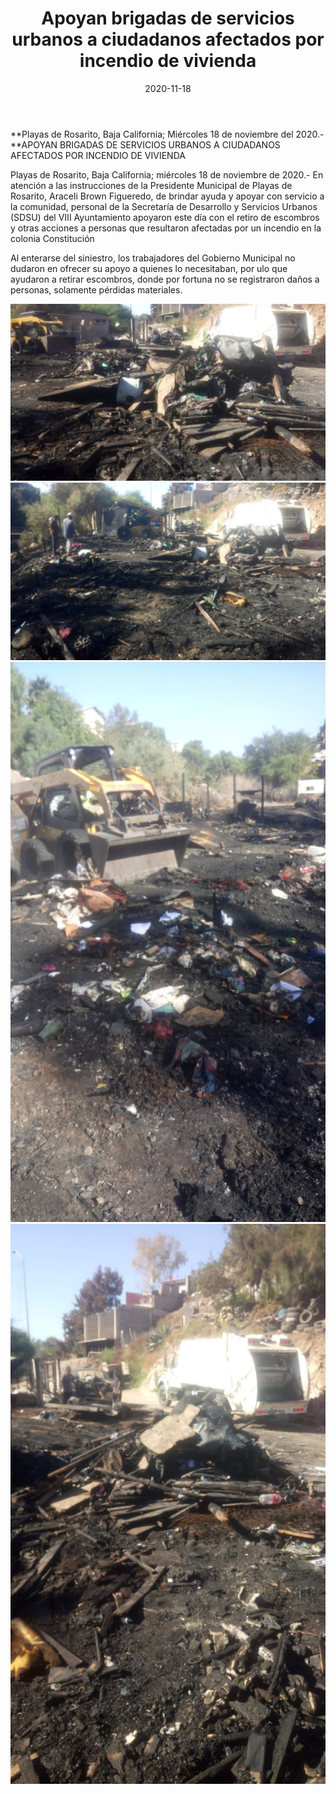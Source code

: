 ﻿---
layout: blog
title:  "Apoyan brigadas de servicios urbanos a ciudadanos afectados por incendio de vivienda"
date:   2020-11-18
categories: rosarito
permalink: /:categories/:title:output_ext
image: /img/cnr/apoyan-brigadas-de-servicios-urbanos-a-ciudadanos-afectados-por-incendio-de-vivienda.jpg
autor: 
---


**Playas de Rosarito, Baja California;  Miércoles 18 de noviembre del 2020.-**APOYAN BRIGADAS DE SERVICIOS URBANOS A CIUDADANOS AFECTADOS POR INCENDIO DE VIVIENDA


Playas de Rosarito, Baja California; miércoles 18 de noviembre de 2020.- En atención a las instrucciones de la Presidente Municipal de Playas de Rosarito, Araceli Brown Figueredo, de brindar ayuda y apoyar con servicio a la comunidad, personal de la Secretaría de Desarrollo y Servicios Urbanos (SDSU) del VIII Ayuntamiento apoyaron este día con el retiro de escombros y otras acciones a personas que resultaron afectadas por un incendio en la colonia Constitución


Al enterarse del siniestro, los trabajadores del Gobierno Municipal no dudaron en ofrecer su apoyo a quienes lo necesitaban, por ulo que ayudaron a retirar escombros, donde por fortuna no se registraron daños a personas, solamente pérdidas materiales.

<div id="carouselExampleSlidesOnly" class="carousel slide" data-ride="carousel">
  <div class="carousel-inner">
    <div class="carousel-item active">
       <img class="d-block w-100" src="/img/cnr/apoyan-brigadas-de-servicios-urbanos-a-ciudadanos-afectados-por-incendio-de-vivienda.jpg" loading="lazy"  alt="Apoyan brigadas de servicios urbanos a ciudadanos afectados por incendio de vivienda">
    </div>
    <div class="carousel-item">
       <img class="d-block w-100" src="/img/cnr/apoyan-brigadas-de-servicios-urbanos-a-ciudadanos-afectados-por-incendio-de-vivienda-2.jpg" loading="lazy"  alt="Apoyan brigadas de servicios urbanos a ciudadanos afectados por incendio de vivienda">
    </div>   
    <div class="carousel-item">
       <img class="d-block w-100" src="/img/cnr/apoyan-brigadas-de-servicios-urbanos-a-ciudadanos-afectados-por-incendio-de-vivienda-3.jpg" loading="lazy"  alt="Apoyan brigadas de servicios urbanos a ciudadanos afectados por incendio de vivienda">
    </div>
    <div class="carousel-item">
       <img class="d-block w-100" src="/img/cnr/apoyan-brigadas-de-servicios-urbanos-a-ciudadanos-afectados-por-incendio-de-vivienda-4.jpg" loading="lazy"  alt="Apoyan brigadas de servicios urbanos a ciudadanos afectados por incendio de vivienda">
    </div>         
  </div>
</div>